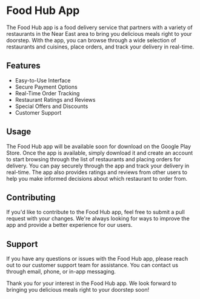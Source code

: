 # Food Hub App

The Food Hub app is a food delivery service that partners with a variety of restaurants in the Near East area to bring you delicious meals right to your doorstep. With the app, you can browse through a wide selection of restaurants and cuisines, place orders, and track your delivery in real-time.

## Features

- Easy-to-Use Interface
- Secure Payment Options
- Real-Time Order Tracking
- Restaurant Ratings and Reviews
- Special Offers and Discounts
- Customer Support

## Usage

The Food Hub app will be available soon for download on the Google Play Store. Once the app is available, simply download it and create an account to start browsing through the list of restaurants and placing orders for delivery. You can pay securely through the app and track your delivery in real-time. The app also provides ratings and reviews from other users to help you make informed decisions about which restaurant to order from.


## Contributing

If you'd like to contribute to the Food Hub app, feel free to submit a pull request with your changes. We're always looking for ways to improve the app and provide a better experience for our users.

## Support

If you have any questions or issues with the Food Hub app, please reach out to our customer support team for assistance. You can contact us through email, phone, or in-app messaging.



Thank you for your interest in the Food Hub app. We look forward to bringing you delicious meals right to your doorstep soon!
